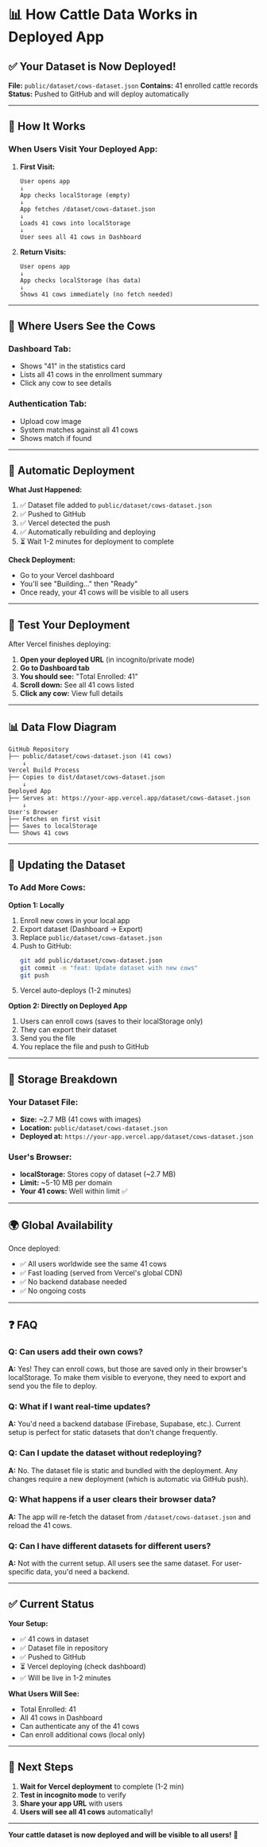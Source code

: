 # 📊 How Cattle Data Works in Deployed App

## ✅ Your Dataset is Now Deployed!

**File:** `public/dataset/cows-dataset.json`
**Contains:** 41 enrolled cattle records
**Status:** Pushed to GitHub and will deploy automatically

---

## 🔄 How It Works

### When Users Visit Your Deployed App:

1. **First Visit:**
   ```
   User opens app
   ↓
   App checks localStorage (empty)
   ↓
   App fetches /dataset/cows-dataset.json
   ↓
   Loads 41 cows into localStorage
   ↓
   User sees all 41 cows in Dashboard
   ```

2. **Return Visits:**
   ```
   User opens app
   ↓
   App checks localStorage (has data)
   ↓
   Shows 41 cows immediately (no fetch needed)
   ```

---

## 📍 Where Users See the Cows

### Dashboard Tab:
- Shows "41" in the statistics card
- Lists all 41 cows in the enrollment summary
- Click any cow to see details

### Authentication Tab:
- Upload cow image
- System matches against all 41 cows
- Shows match if found

---

## 🔄 Automatic Deployment

**What Just Happened:**

1. ✅ Dataset file added to `public/dataset/cows-dataset.json`
2. ✅ Pushed to GitHub
3. ✅ Vercel detected the push
4. ✅ Automatically rebuilding and deploying
5. ⏳ Wait 1-2 minutes for deployment to complete

**Check Deployment:**
- Go to your Vercel dashboard
- You'll see "Building..." then "Ready"
- Once ready, your 41 cows will be visible to all users

---

## 🧪 Test Your Deployment

After Vercel finishes deploying:

1. **Open your deployed URL** (in incognito/private mode)
2. **Go to Dashboard tab**
3. **You should see:** "Total Enrolled: 41"
4. **Scroll down:** See all 41 cows listed
5. **Click any cow:** View full details

---

## 📊 Data Flow Diagram

```
GitHub Repository
├── public/dataset/cows-dataset.json (41 cows)
    ↓
Vercel Build Process
├── Copies to dist/dataset/cows-dataset.json
    ↓
Deployed App
├── Serves at: https://your-app.vercel.app/dataset/cows-dataset.json
    ↓
User's Browser
├── Fetches on first visit
├── Saves to localStorage
└── Shows 41 cows
```

---

## 🔄 Updating the Dataset

### To Add More Cows:

**Option 1: Locally**
1. Enroll new cows in your local app
2. Export dataset (Dashboard → Export)
3. Replace `public/dataset/cows-dataset.json`
4. Push to GitHub:
   ```bash
   git add public/dataset/cows-dataset.json
   git commit -m "feat: Update dataset with new cows"
   git push
   ```
5. Vercel auto-deploys (1-2 minutes)

**Option 2: Directly on Deployed App**
1. Users can enroll cows (saves to their localStorage only)
2. They can export their dataset
3. Send you the file
4. You replace the file and push to GitHub

---

## 💾 Storage Breakdown

### Your Dataset File:
- **Size:** ~2.7 MB (41 cows with images)
- **Location:** `public/dataset/cows-dataset.json`
- **Deployed at:** `https://your-app.vercel.app/dataset/cows-dataset.json`

### User's Browser:
- **localStorage:** Stores copy of dataset (~2.7 MB)
- **Limit:** ~5-10 MB per domain
- **Your 41 cows:** Well within limit ✅

---

## 🌍 Global Availability

Once deployed:
- ✅ All users worldwide see the same 41 cows
- ✅ Fast loading (served from Vercel's global CDN)
- ✅ No backend database needed
- ✅ No ongoing costs

---

## ❓ FAQ

### Q: Can users add their own cows?
**A:** Yes! They can enroll cows, but those are saved only in their browser's localStorage. To make them visible to everyone, they need to export and send you the file to deploy.

### Q: What if I want real-time updates?
**A:** You'd need a backend database (Firebase, Supabase, etc.). Current setup is perfect for static datasets that don't change frequently.

### Q: Can I update the dataset without redeploying?
**A:** No. The dataset file is static and bundled with the deployment. Any changes require a new deployment (which is automatic via GitHub push).

### Q: What happens if a user clears their browser data?
**A:** The app will re-fetch the dataset from `/dataset/cows-dataset.json` and reload the 41 cows.

### Q: Can I have different datasets for different users?
**A:** Not with the current setup. All users see the same dataset. For user-specific data, you'd need a backend.

---

## ✅ Current Status

**Your Setup:**
- ✅ 41 cows in dataset
- ✅ Dataset file in repository
- ✅ Pushed to GitHub
- ⏳ Vercel deploying (check dashboard)
- ✅ Will be live in 1-2 minutes

**What Users Will See:**
- Total Enrolled: 41
- All 41 cows in Dashboard
- Can authenticate any of the 41 cows
- Can enroll additional cows (local only)

---

## 🎯 Next Steps

1. **Wait for Vercel deployment** to complete (1-2 min)
2. **Test in incognito mode** to verify
3. **Share your app URL** with users
4. **Users will see all 41 cows** automatically!

---

**Your cattle dataset is now deployed and will be visible to all users!** 🐄
